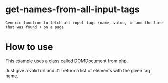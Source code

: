 # get-names-from-all-input-tags
    Generic function to fetch all input tags (name, value, id and the line that was found ) on a page

# How to use
This example uses a class called DOMDocument from php.

Just give a valid url and it'll return a list of elements with the given tag name.